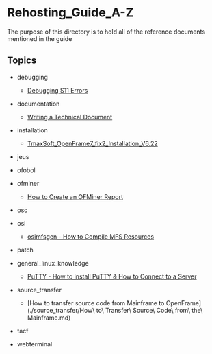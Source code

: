 # Rehosting_Guide_A-Z
The purpose of this directory is to hold all of the reference documents mentioned in the guide


## Topics

- debugging

	- [Debugging S11 Errors](./debugging/debugging/Debugging_S11_Error.md "Debugging S11 Errors")

- documentation

	- [Writing a Technical Document](./documentation/Writing_a_Technical_Document.md "Tips on writing a formal technical document")

- installation 

	- [TmaxSoft_OpenFrame7_fix2_Installation_V6.22](./installation/TmaxSoft_OpenFrame7_fix2_Installation_V6.22.md "Installation Guide")

- jeus
- ofobol
- ofminer

	- [How to Create an OFMiner Report](./ofminer/How_to_Create_an_OFMiner_Report.md "Create an OFMiner Report")

- osc
- osi

	- [osimfsgen - How to Compile MFS Resources](./osi/osimfsgen/How_to_compile_MFS_resources.md "How to Compile MFS Resources")

- patch
- general_linux_knowledge

	- [PuTTY - How to install PuTTY & How to Connect to a Server](./general_linux_knowledge/PuTTY/Connecting_To_A_Server_With_PuTTY.md "Install and Connect to Server")

- source_transfer

	- [How to transfer source code from Mainframe to OpenFrame](./source_transfer/How\ to\ Transfer\ Source\ Code\ from\ the\ Mainframe.md)

- tacf
- webterminal